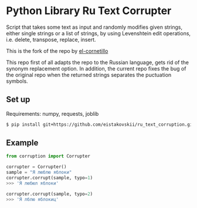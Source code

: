 # Python Library Ru Text Corrupter

Script that takes some text as input and randomly modifies given strings, either single strings or a list of strings, by using Levenshtein edit operations, i.e. delete, transpose, replace, insert.

This is the fork of the repo by [el-cornetillo](https://github.com/el-cornetillo/corruption)

This repo first of all adapts the repo to the Russian language, gets rid of the synonym replacement option.
In addition, the current repo fixes the bug of the original repo when the returned strings separates the puctuation symbols.

## Set up
Requirements: numpy, requests, joblib
```bash 
$ pip install git+https://github.com/eistakovskii/ru_text_corruption.git@master
```
## Example
```python
from corruption import Corrupter

corrupter = Corrupter()
sample = "Я люблю яблоки"
corrupter.corrupt(sample, typo=1)
>>> 'Я любюл яблоки'

corrupter.corrupt(sample, typo=2)
>>> 'Я лблю яблокиц'
```

